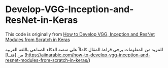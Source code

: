 # Develop-VGG-Inception-and-ResNet-in-Keras

This code is originally from [How to Develop VGG, Inception and ResNet Modules from Scratch in Keras](https://machinelearningmastery.com/how-to-implement-major-architecture-innovations-for-convolutional-neural-networks/)

للمزيد من المعلومات يرجى قراءة المقال كاملاً على منصة الذكاء الصناعي باللغة العربية من [هنــا] (https://aiinarabic.com/how-to-develop-vgg-inception-and-resnet-modules-from-scratch-in-keras/)
